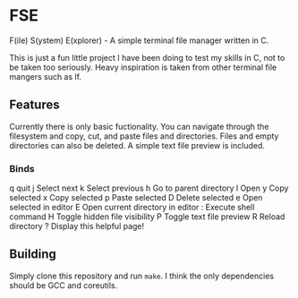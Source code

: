 # FSE

F(ile) S(ystem) E(xplorer) - A simple terminal file manager written in C.

This is just a fun little project I have been doing to test my skills in C, not to be taken too seriously. Heavy inspiration is taken from other terminal file mangers such as lf.

## Features

Currently there is only basic fuctionality. You can navigate through the filesystem and copy, cut, and paste files and directories. Files and empty directories can also be deleted. A simple text file preview is included.

### Binds

q	quit
j	Select next
k	Select previous
h	Go to parent directory
l	Open
y	Copy selected
x	Copy selected
p	Paste selected
D	Delete selected
e	Open selected in editor
E	Open current directory in editor
:	Execute shell command
H	Toggle hidden file visibility
P	Toggle text file preview
R	Reload directory
?	Display this helpful page!

## Building

Simply clone this repository and run `make`. I think the only dependencies should be GCC and coreutils.
